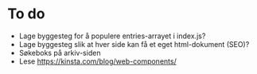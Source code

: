 # To do
* Lage byggesteg for å populere entries-arrayet i index.js? 
* Lage byggesteg slik at hver side kan få et eget html-dokument (SEO)?
* Søkeboks på arkiv-siden
* Lese https://kinsta.com/blog/web-components/